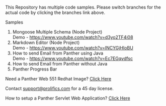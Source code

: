 This Repository has multiple code samples.
Please switch branches for the actual code by clicking the branches link above.

Samples
1) Mongoose Multiple Schema (Node Project)<br>
Demo - https://www.youtube.com/watch?v=d3yo2TF4i08
2) Markdown Editor (Node Project)<br>
Demo - https://www.youtube.com/watch?v=INCYGjHIoBU
3) How to send Email from Panther using Java<br>
Demo - https://www.youtube.com/watch?v=Ec7EGqvdfsc
4) How to send Email from Panther without Java
5) Panther Progress Bar

Need a Panther Web 551 Redhat Image? [Click Here](https://hub.docker.com/r/prolificspanther)

Contact support@prolifics.com for a 45 day license.

How to setup a Panther Servlet Web Application? [Click Here](https://github.com/ProlificsPanther/PantherWeb/releases)
